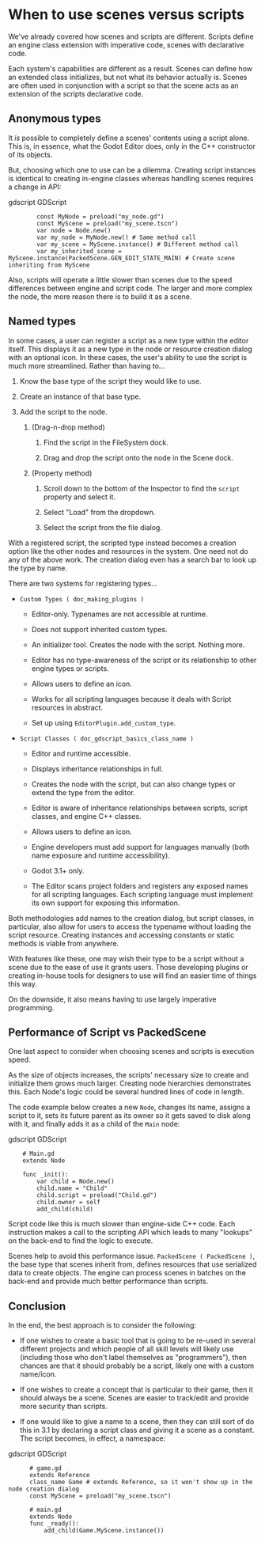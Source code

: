 

When to use scenes versus scripts
=================================

We've already covered how scenes and scripts are different. Scripts
define an engine class extension with imperative code, scenes with
declarative code.

Each system's capabilities are different as a result.
Scenes can define how an extended class initializes, but not what its
behavior actually is. Scenes are often used in conjunction with a script so
that the scene acts as an extension of the scripts declarative code.

Anonymous types
---------------

It *is* possible to completely define a scenes' contents using a script alone.
This is, in essence, what the Godot Editor does, only in the C++ constructor
of its objects.

But, choosing which one to use can be a dilemma. Creating script instances
is identical to creating in-engine classes whereas handling scenes requires
a change in API:

gdscript GDScript

```
        const MyNode = preload("my_node.gd")
        const MyScene = preload("my_scene.tscn")
        var node = Node.new()
        var my_node = MyNode.new() # Same method call
        var my_scene = MyScene.instance() # Different method call
        var my_inherited_scene = MyScene.instance(PackedScene.GEN_EDIT_STATE_MAIN) # Create scene inheriting from MyScene
```

Also, scripts will operate a little slower than scenes due to the
speed differences between engine and script code. The larger and more complex
the node, the more reason there is to build it as a scene.

Named types
-----------

In some cases, a user can register a script as a new type within the editor
itself. This displays it as a new type in the node or resource creation dialog
with an optional icon. In these cases, the user's ability to use the script
is much more streamlined. Rather than having to...

1. Know the base type of the script they would like to use.

2. Create an instance of that base type.

3. Add the script to the node.

   1. (Drag-n-drop method)

      1. Find the script in the FileSystem dock.

      2. Drag and drop the script onto the node in the Scene dock.

   2. (Property method)

      1. Scroll down to the bottom of the Inspector to find the `script` property and select it.

      2. Select "Load" from the dropdown.

      3. Select the script from the file dialog.

With a registered script, the scripted type instead becomes a creation option
like the other nodes and resources in the system. One need not do any of the
above work. The creation dialog even has a search bar to look up the type by
name.

There are two systems for registering types...

- `Custom Types ( doc_making_plugins )`

   - Editor-only. Typenames are not accessible at runtime.

   - Does not support inherited custom types.

   - An initializer tool. Creates the node with the script. Nothing more.

   - Editor has no type-awareness of the script or its relationship
     to other engine types or scripts.

   - Allows users to define an icon.

   - Works for all scripting languages because it deals with Script resources in abstract.

   - Set up using `EditorPlugin.add_custom_type`.

- `Script Classes ( doc_gdscript_basics_class_name )`

   - Editor and runtime accessible.

   - Displays inheritance relationships in full.

   - Creates the node with the script, but can also change types
     or extend the type from the editor.

   - Editor is aware of inheritance relationships between scripts,
     script classes, and engine C++ classes.

   - Allows users to define an icon.

   - Engine developers must add support for languages manually (both name exposure and
     runtime accessibility).

   - Godot 3.1+ only.

   - The Editor scans project folders and registers any exposed names for all
     scripting languages. Each scripting language must implement its own
     support for exposing this information.

Both methodologies add names to the creation dialog, but script classes, in
particular, also allow for users to access the typename without loading the
script resource. Creating instances and accessing constants or static methods
is viable from anywhere.

With features like these, one may wish their type to be a script without a
scene due to the ease of use it grants users. Those developing plugins or
creating in-house tools for designers to use will find an easier time of things
this way.

On the downside, it also means having to use largely imperative programming.

Performance of Script vs PackedScene
------------------------------------

One last aspect to consider when choosing scenes and scripts is execution speed.

As the size of objects increases, the scripts' necessary size to create and
initialize them grows much larger. Creating node hierarchies demonstrates this.
Each Node's logic could be several hundred lines of code in length.

The code example below creates a new `Node`, changes its name, assigns a
script to it, sets its future parent as its owner so it gets saved to disk along
with it, and finally adds it as a child of the `Main` node:

gdscript GDScript

```
    # Main.gd
    extends Node

    func _init():
        var child = Node.new()
        child.name = "Child"
        child.script = preload("Child.gd")
        child.owner = self
        add_child(child)
```

Script code like this is much slower than engine-side C++ code. Each instruction
makes a call to the scripting API which leads to many "lookups" on the back-end
to find the logic to execute.

Scenes help to avoid this performance issue. `PackedScene
( PackedScene )`, the base type that scenes inherit from, defines resources
that use serialized data to create objects. The engine can process scenes in
batches on the back-end and provide much better performance than scripts.

Conclusion
----------

In the end, the best approach is to consider the following:

- If one wishes to create a basic tool that is going to be re-used in several
  different projects and which people of all skill levels will likely use
  (including those who don't label themselves as "programmers"), then chances
  are that it should probably be a script, likely one with a custom name/icon.

- If one wishes to create a concept that is particular to their game, then it
  should always be a scene. Scenes are easier to track/edit and provide more
  security than scripts.

- If one would like to give a name to a scene, then they can still sort of do
  this in 3.1 by declaring a script class and giving it a scene as a constant.
  The script becomes, in effect, a namespace:

gdscript GDScript

```
      # game.gd
      extends Reference
      class_name Game # extends Reference, so it won't show up in the node creation dialog
      const MyScene = preload("my_scene.tscn")

      # main.gd
      extends Node
      func _ready():
          add_child(Game.MyScene.instance())
```